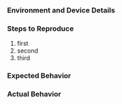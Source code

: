 ### Environment and Device Details

### Steps to Reproduce

1. first
2. second
3. third

### Expected Behavior

### Actual Behavior
